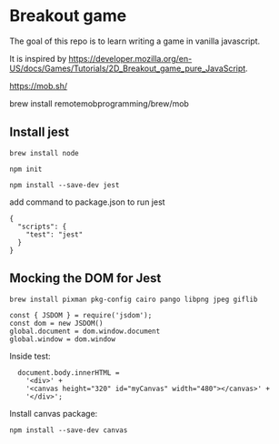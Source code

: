 # Breakout game

The goal of this repo is to learn writing a game in vanilla javascript. 

It is inspired by https://developer.mozilla.org/en-US/docs/Games/Tutorials/2D_Breakout_game_pure_JavaScript.

https://mob.sh/

brew install remotemobprogramming/brew/mob


## Install jest

```
brew install node

npm init

npm install --save-dev jest
```

add command to package.json to run jest


```
{
  "scripts": {
    "test": "jest"
  }
}
```

## Mocking the DOM for Jest

```
brew install pixman pkg-config cairo pango libpng jpeg giflib
```

```
const { JSDOM } = require('jsdom');
const dom = new JSDOM()
global.document = dom.window.document
global.window = dom.window
```

Inside test:

```
  document.body.innerHTML =
    '<div>' +
    '<canvas height="320" id="myCanvas" width="480"></canvas>' +
    '</div>';
```

Install canvas package:

```
npm install --save-dev canvas
```